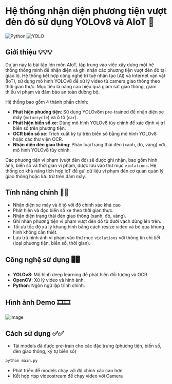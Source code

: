 # Hệ thống nhận diện phương tiện vượt đèn đỏ sử dụng YOLOv8 và AIoT 🎥
![Python](https://img.shields.io/badge/Python-3776AB?style=for-the-badge&logo=python&logoColor=white)
![YOLO](https://img.shields.io/badge/YOLO-00FFFF?style=for-the-badge&logo=opencv&logoColor=white)


## Giới thiệu 💡💡💡
Dự án này là bài tập lớn môn AIoT, tập trung vào việc xây dựng một hệ thống thông minh để nhận diện và ghi nhận các phương tiện vượt đèn đỏ tại giao lộ. Hệ thống kết hợp công nghệ trí tuệ nhân tạo (AI) và Internet vạn vật (IoT), sử dụng mô hình YOLOv8 để xử lý video từ camera giao thông theo thời gian thực. Mục tiêu là nâng cao hiệu quả giám sát giao thông, giảm thiểu vi phạm và đảm bảo an toàn đường bộ.

Hệ thống bao gồm 4 thành phần chính:
- **Phát hiện phương tiện**: Sử dụng YOLOv8m pre-trained để nhận diện xe máy (`motorcycle`) và ô tô (`car`).
- **Phát hiện biển số xe**: Dùng mô hình YOLOv8 tùy chỉnh để xác định vị trí biển số trên phương tiện.
- **OCR biển số xe**: Trích xuất ký tự trên biển số bằng mô hình YOLOv8 hoặc các thư viện OCR.
- **Nhận diện đèn giao thông**: Phân loại trạng thái đèn (xanh, đỏ, vàng) với mô hình YOLOv8 tùy chỉnh.

Các phương tiện vi phạm (vượt đèn đỏ) sẽ được ghi nhận, bao gồm hình ảnh, biển số và thời gian vi phạm, được lưu vào thư mục `violations`. Hệ thống có khả năng tích hợp IoT để gửi dữ liệu vi phạm đến cơ quan quản lý giao thông hoặc lưu trữ trên đám mây.

## Tính năng chính 🚀🚀
- Nhận diện xe máy và ô tô với độ chính xác khá cao
- Phát hiện và đọc biển số xe theo thời gian thực.
- Nhận diện trạng thái đèn giao thông (xanh, đỏ, vàng).
- Ghi nhận phương tiện vi phạm vượt đèn đỏ từ dưới vạch dừng lên trên.
- Tối ưu tốc độ xử lý khung hình bằng cách resize video và bỏ qua khung hình không cần thiết.
- Lưu trữ hình ảnh vi phạm vào thư mục `violations` với thông tin chi tiết (loại phương tiện, biển số, thời gian).

## Công nghệ sử dụng 🖥🖥
- **YOLOv8**: Mô hình deep learning để phát hiện đối tượng và OCR.
- **OpenCV**: Xử lý video và hình ảnh.
- **Python**: Ngôn ngữ lập trình chính.

## Hình ảnh Demo 🎞🎞
![image](https://github.com/user-attachments/assets/cddb5c82-5d84-44d1-aa16-4461657c3305)

## Cách sử dụng ✅✅
- Tải models đã được pre-train cho các đặc trưng (phương tiện, biển số, đèn giao thông, ký tự biển số)
```bash
python main.py
```
- Phát triển để models chạy với độ chính xác cao hơn
- Kết hợp rtsp videostream để chạy video với Camera
